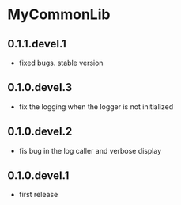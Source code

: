# MyCommonLib

## 0.1.1.devel.1

- fixed bugs. stable version

## 0.1.0.devel.3

- fix the logging when the logger is not initialized

## 0.1.0.devel.2

- fis bug in the log caller and verbose display

## 0.1.0.devel.1

- first release